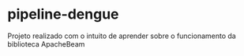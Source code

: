 # pipeline-dengue
Projeto realizado com o intuito de aprender sobre o funcionamento da biblioteca ApacheBeam

